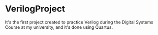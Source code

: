# VerilogProject
It's the first project created to practice Verilog during the Digital Systems Course at my university, and it's done using Quartus.
